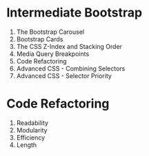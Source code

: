 # Intermediate Bootstrap
1. The Bootstrap Carousel
2. Bootstrap Cards
3. The CSS Z-Index and Stacking Order
4. Media Query Breakpoints
5. Code Refactoring
6. Advanced CSS - Combining Selectors
7. Advanced CSS - Selector Priority
# Code Refactoring
1. Readability
2. Modularity
3. Efficiency
4. Length